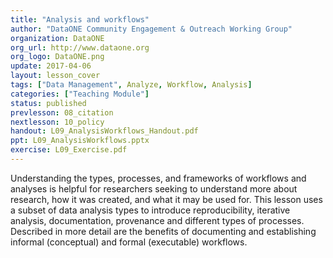 ```yaml
---
title: "Analysis and workflows"
author: "DataONE Community Engagement & Outreach Working Group"
organization: DataONE
org_url: http://www.dataone.org
org_logo: DataONE.png
update: 2017-04-06
layout: lesson_cover
tags: ["Data Management", Analyze, Workflow, Analysis]
categories: ["Teaching Module"]
status: published
prevlesson: 08_citation
nextlesson: 10_policy
handout: L09_AnalysisWorkflows_Handout.pdf
ppt: L09_AnalysisWorkflows.pptx
exercise: L09_Exercise.pdf
---
```


Understanding the types, processes, and frameworks of workflows and analyses is helpful for researchers seeking to understand more about research, how it was created, and what it may be used for. This lesson uses a subset of data analysis types to introduce reproducibility, iterative analysis, documentation, provenance and different types of processes. Described in more detail are the benefits of documenting and establishing informal (conceptual) and formal (executable) workflows.
